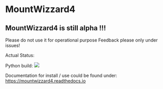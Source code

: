 # MountWizzard4

## MountWizzard4 is still alpha !!!
Please do not use it for operational purpose
Feedback please only under issues!

Actual Status:

Python build: ![](https://github.com/mworion/MountWizzard4/workflows/PythonBuild3.7/badge.svg)

Documentation for install / use could be found under: https://mountwizzard4.readthedocs.io